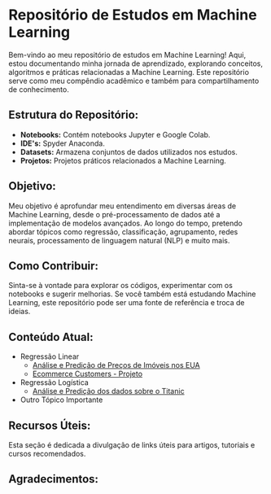 <html>
  
<body>

  <h1>Repositório de Estudos em Machine Learning</h1>

  <p>Bem-vindo ao meu repositório de estudos em Machine Learning! Aqui, estou documentando minha jornada de aprendizado, explorando conceitos, algoritmos e práticas relacionadas a Machine Learning. Este repositório serve como meu compêndio acadêmico e também para compartilhamento de conhecimento.</p>
  

  <h2>Estrutura do Repositório:</h2>

  <ul>
    <li><strong>Notebooks:</strong> Contém notebooks Jupyter e Google Colab.</li>
    <li><strong>IDE's:</strong> Spyder Anaconda.</li>
    <li><strong>Datasets:</strong> Armazena conjuntos de dados utilizados nos estudos.</li>
    <li><strong>Projetos:</strong> Projetos práticos relacionados a Machine Learning.</li>
  </ul>

  <h2>Objetivo:</h2>

  <p>Meu objetivo é aprofundar meu entendimento em diversas áreas de Machine Learning, desde o pré-processamento de dados até a implementação de modelos avançados. Ao longo do tempo, pretendo abordar tópicos como regressão, classificação, agrupamento, redes neurais, processamento de linguagem natural (NLP) e muito mais.</p>

  <h2>Como Contribuir:</h2>

  <p>Sinta-se à vontade para explorar os códigos, experimentar com os notebooks e sugerir melhorias. Se você também está estudando Machine Learning, este repositório pode ser uma fonte de referência e troca de ideias.</p>


  <h2>Conteúdo Atual:</h2>
<ul>
  
  <li>Regressão Linear
    <ul>
      <li><a href="https://github.com/diegosamarone/estudos_machine_learning/tree/main/Regress%C3%A3o%20Linear">Análise e Predição de Preços de Imóveis nos EUA</a></li>
      <li><a href="https://github.com/diegosamarone/estudos_machine_learning/tree/main/Regress%C3%A3o%20Linear/Projeto%20-%20Ecommerce%20Customers">Ecommerce Customers - Projeto</a></li>
    </ul>
  </li>
  
  <li>Regressão Logística
    <ul>
      <li><a href="https://github.com/diegosamarone/estudos_machine_learning/tree/main/Regress%C3%A3o%20Log%C3%ADstica">Análise e Predição dos dados sobre o Titanic</a></li>
    </ul>
  </li>


  <li>Outro Tópico Importante</li>



  
</ul>

  <h2>Recursos Úteis:</h2>

  <p>Esta seção é dedicada a divulgação de links úteis para artigos, tutoriais e cursos recomendados.</p>

  <h2>Agradecimentos:</h2>

</body>

</html>

